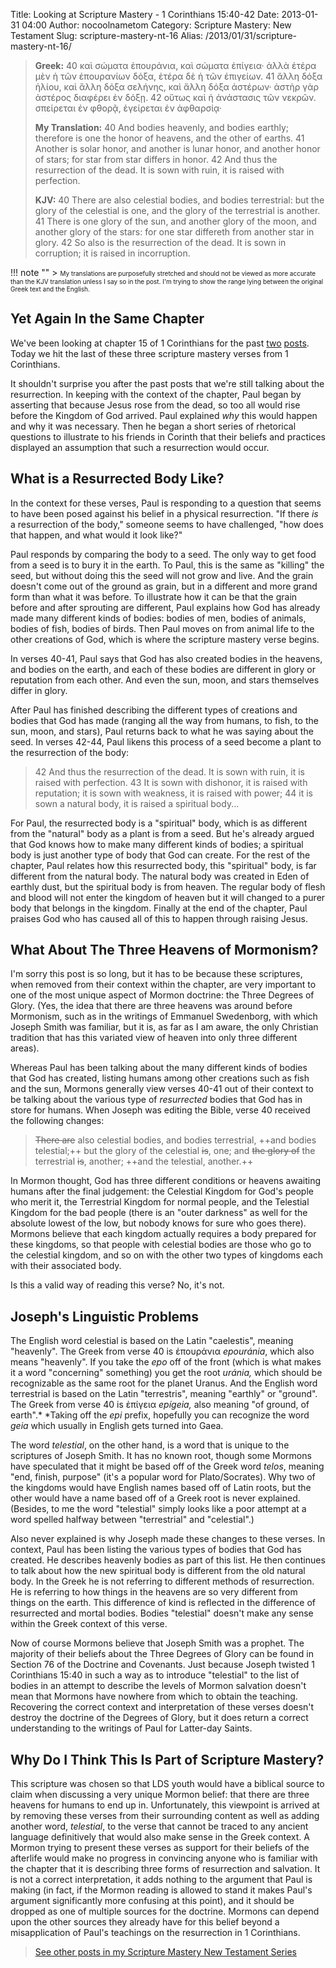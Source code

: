 Title: Looking at Scripture Mastery - 1 Corinthians 15:40-42
Date: 2013-01-31 04:00
Author: nocoolnametom
Category: Scripture Mastery: New Testament
Slug: scripture-mastery-nt-16
Alias: /2013/01/31/scripture-mastery-nt-16/

> **Greek:**
>  <span>40</span> καὶ σώματα ἐπουράνια, καὶ σώματα ἐπίγεια· ἀλλὰ ἑτέρα μὲν ἡ τῶν ἐπουρανίων δόξα, ἑτέρα δὲ ἡ τῶν ἐπιγείων.
>  <span>41</span> ἄλλη δόξα ἡλίου, καὶ ἄλλη δόξα σελήνης, καὶ ἄλλη δόξα ἀστέρων· ἀστὴρ γὰρ ἀστέρος διαφέρει ἐν δόξῃ.
>  <span>42</span> οὕτως καὶ ἡ ἀνάστασις τῶν νεκρῶν. σπείρεται ἐν φθορᾷ, ἐγείρεται ἐν ἀφθαρσίᾳ·
>
> **My Translation:**
>  <span>40</span> And bodies heavenly, and bodies earthly; therefore is one the honor of heavens, and the other of earths.
>  <span>41</span> Another is solar honor, and another is lunar honor, and another honor of stars; for star from star differs in honor.
>  <span>42</span> And thus the resurrection of the dead. It is sown with ruin, it is raised with perfection.
>
> **KJV:**
>  <span>40</span> There are also celestial bodies, and bodies terrestrial: but the glory of the celestial is one, and the glory of the terrestrial is another.
>  <span>41</span> There is one glory of the sun, and another glory of the moon, and another glory of the stars: for one star differeth from another star in glory.
>  <span>42</span> So also is the resurrection of the dead. It is sown in corruption; it is raised in incorruption.

!!! note ""
     > <span style="font-size: x-small;">My translations are purposefully stretched and should not be viewed as more accurate than the KJV translation unless I say so in the post.  I'm trying to show the range lying between the original Greek text and the English.</span>

Yet Again In the Same Chapter
-----------------------------

We've been looking at chapter 15 of 1 Corinthians for the past [two][] [posts][]. Today we hit the last of these three scripture mastery verses from 1 Corinthians.

It shouldn't surprise you after the past posts that we're still talking about the resurrection.  In keeping with the context of the chapter, Paul began by asserting that because Jesus rose from the dead, so too all would rise before the Kingdom of God arrived.  Paul explained *why* this would happen and why it was necessary.  Then he began a short series of rhetorical questions to illustrate to his friends in Corinth that their beliefs and practices displayed an assumption that such a resurrection would occur.

What is a Resurrected Body Like?
--------------------------------

In the context for these verses, Paul is responding to a question that seems to have been posed against his belief in a physical resurrection.  "If there *is* a resurrection of the body," someone seems to have challenged, "how does that happen, and what would it look like?"

Paul responds by comparing the body to a seed.  The only way to get food from a seed is to bury it in the earth.  To Paul, this is the same as "killing" the seed, but without doing this the seed will not grow and live.  And the grain doesn't come out of the ground as grain, but in a different and more grand form than what it was before.  To illustrate how it can be that the grain before and after sprouting are different, Paul explains how God has already made many different kinds of bodies: bodies of men, bodies of animals, bodies of fish, bodies of birds.  Then Paul moves on from animal life to the other creations of God, which is where the scripture mastery verse begins.

In verses 40-41, Paul says that God has also created bodies in the heavens, and bodies on the earth, and each of these bodies are different in glory or reputation from each other.  And even the sun, moon, and stars themselves differ in glory.

After Paul has finished describing the different types of creations and bodies that God has made (ranging all the way from humans, to fish, to the sun, moon, and stars), Paul returns back to what he was saying about the seed.  In verses 42-44, Paul likens this process of a seed become a plant to the resurrection of the body:

> <span>42</span> And thus the resurrection of the dead.  It is sown with ruin, it is raised with perfection.
>  <span>43</span> It is sown with dishonor, it is raised with reputation; it is sown with weakness, it is raised with power;
>  <span>44</span> it is sown a natural body, it is raised a spiritual body...

For Paul, the resurrected body is a "spiritual" body, which is as different from the "natural" body as a plant is from a seed.  But he's already argued that God knows how to make many different kinds of bodies; a spiritual body is just another type of body that God can create.  For the rest of the chapter, Paul relates how this resurrected body, this "spiritual" body, is far different from the natural body.  The natural body was created in Eden of earthly dust, but the spiritual body is from heaven.  The regular body of flesh and blood will not enter the kingdom of heaven but it will changed to a purer body that belongs in the kingdom.  Finally at the end of the chapter, Paul praises God who has caused all of this to happen through raising Jesus.

What About The Three Heavens of Mormonism?
------------------------------------------

I'm sorry this post is so long, but it has to be because these scriptures, when removed from their context within the chapter, are very important to one of the most unique aspect of Mormon doctrine: the Three Degrees of Glory. (Yes, the idea that there are three heavens was around before Mormonism, such as in the writings of Emmanuel Swedenborg, with which Joseph Smith was familiar, but it is, as far as I am aware, the only Christian tradition that has this variated view of heaven into only three different areas).

Whereas Paul has been talking about the many different kinds of bodies that God has created, listing humans among other creations such as fish and the sun, Mormons generally view verses 40-41 out of their context to be talking about the various type of *resurrected* bodies that God has in store for humans.  When Joseph was editing the Bible, verse 40 received the following changes:

> ~~There are~~ also celestial bodies, and bodies terrestrial, ++and bodies telestial;++ but the glory of the celestial ~~is~~, one; and ~~the glory of~~ the terrestrial ~~is~~, another; ++and the telestial, another.++

In Mormon thought, God has three different conditions or heavens awaiting humans after the final judgement: the Celestial Kingdom for God's people who merit it, the Terrestrial Kingdom for normal people, and the Telestial Kingdom for the bad people (there is an "outer darkness" as well for the absolute lowest of the low, but nobody knows for sure who goes there).  Mormons believe that each kingdom actually requires a body prepared for these kingdoms, so that people with celestial bodies are those who go to the celestial kingdom, and so on with the other two types of kingdoms each with their associated body.

Is this a valid way of reading this verse?  No, it's not.

Joseph's Linguistic Problems
----------------------------

The English word celestial is based on the Latin "caelestis", meaning "heavenly".  The Greek from verse 40 is ἐπουράνια *epouránia*, which also means "heavenly".  If you take the *epo* off of the front (which is what makes it a word "concerning" something) you get the root *uránia,* which should be recognizable as the same root for the planet Uranus.  And the English word terrestrial is based on the Latin "terrestris", meaning "earthly" or "ground". The Greek from verse 40 is ἐπίγεια *epígeia,* also meaning "of ground, of earth".* *Taking off the *epi* prefix, hopefully you can recognize the word *geia* which usually in English gets turned into Gaea.

The word *telestial*, on the other hand, is a word that is unique to the scriptures of Joseph Smith.  It has no known root, though some Mormons have speculated that it might be based off of the Greek word *telos*, meaning "end, finish, purpose" (it's a popular word for Plato/Socrates).  Why two of the kingdoms would have English names based off of Latin roots, but the other would have a name based off of a Greek root is never explained.  (Besides, to me the word "telestial" simply looks like a poor attempt at a word spelled halfway between "terrestrial" and "celestial".)

Also never explained is why Joseph made these changes to these verses.  In context, Paul has been listing the various types of bodies that God has created. He describes heavenly bodies as part of this list.  He then continues to talk about how the new spiritual body is different from the old natural body.  In the Greek he is not referring to different methods of resurrection.  He is referring to how things in the heavens are so very different from things on the earth. This difference of kind is reflected in the difference of resurrected and mortal bodies.  Bodies "telestial" doesn't make any sense within the Greek context of this verse.

Now of course Mormons believe that Joseph Smith was a prophet.  The majority of their beliefs about the Three Degrees of Glory can be found in Section 76 of the Doctrine and Covenants.  Just because Joseph twisted 1 Corinthians 15:40 in such a way as to introduce "telestial" to the list of bodies in an attempt to describe the levels of Mormon salvation doesn't mean that Mormons have nowhere from which to obtain the teaching.  Recovering the correct context and interpretation of these verses doesn't destroy the doctrine of the Degrees of Glory, but it does return a correct understanding to the writings of Paul for Latter-day Saints.

Why Do I Think This Is Part of Scripture Mastery?
-------------------------------------------------

This scripture was chosen so that LDS youth would have a biblical source to claim when discussing a very unique Mormon belief: that there are three heavens for humans to end up in.  Unfortunately, this viewpoint is arrived at by removing these verses from their surrounding content as well as adding another word, *telestial*, to the verse that cannot be traced to any ancient language definitively that would also make sense in the Greek context.  A Mormon trying to present these verses as support for their beliefs of the afterlife would make no progress in convincing anyone who is familiar with the chapter that it is describing three forms of resurrection and salvation.  It is not a correct interpretation, it adds nothing to the argument that Paul is making (in fact, if the Mormon reading is allowed to stand it makes Paul's argument significantly more confusing at this point), and it should be dropped as one of multiple sources for the doctrine.  Mormons can depend upon the other sources they already have for this belief beyond a misapplication of Paul's teachings on the resurrection in 1 Corinthians.

> [See other posts in my Scripture Mastery New Testament Series][]

[two]: |filename|scripture-mastery-nt-14.md
[posts]: |filename|scripture-mastery-nt-15.md
[See other posts in my Scripture Mastery New Testament Series]: |filename|pages/scripture-mastery-new-testament.md "Scripture Mastery: New Testament"
